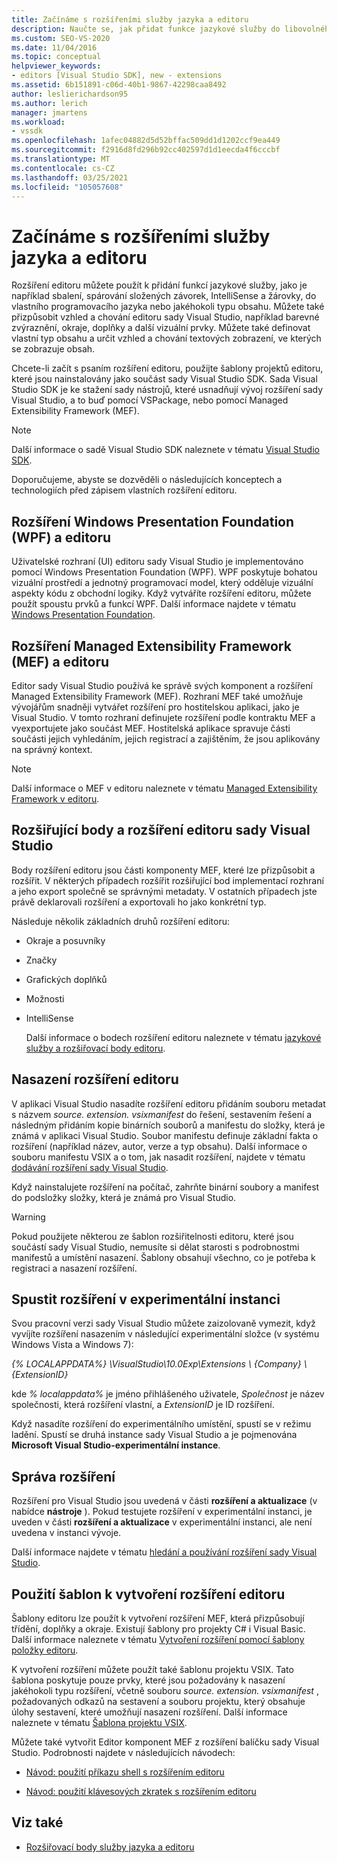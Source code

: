 ```yaml
---
title: Začínáme s rozšířeními služby jazyka a editoru
description: Naučte se, jak přidat funkce jazykové služby do libovolného typu obsahu a přizpůsobit vzhled a chování editoru sady Visual Studio.
ms.custom: SEO-VS-2020
ms.date: 11/04/2016
ms.topic: conceptual
helpviewer_keywords:
- editors [Visual Studio SDK], new - extensions
ms.assetid: 6b151891-c06d-40b1-9867-42298caa8492
author: leslierichardson95
ms.author: lerich
manager: jmartens
ms.workload:
- vssdk
ms.openlocfilehash: 1afec04882d5d52bffac509dd1d1202ccf9ea449
ms.sourcegitcommit: f2916d8fd296b92cc402597d1d1eecda4f6cccbf
ms.translationtype: MT
ms.contentlocale: cs-CZ
ms.lasthandoff: 03/25/2021
ms.locfileid: "105057608"
---
```

# <a name="get-started-with-language-service-and-editor-extensions"></a>Začínáme s rozšířeními služby jazyka a editoru

Rozšíření editoru můžete použít k přidání funkcí jazykové služby, jako je například sbalení, spárování složených závorek, IntelliSense a žárovky, do vlastního programovacího jazyka nebo jakéhokoli typu obsahu. Můžete také přizpůsobit vzhled a chování editoru sady Visual Studio, například barevné zvýraznění, okraje, doplňky a další vizuální prvky. Můžete také definovat vlastní typ obsahu a určit vzhled a chování textových zobrazení, ve kterých se zobrazuje obsah.

 Chcete-li začít s psaním rozšíření editoru, použijte šablony projektů editoru, které jsou nainstalovány jako součást sady Visual Studio SDK. Sada Visual Studio SDK je ke stažení sady nástrojů, které usnadňují vývoj rozšíření sady Visual Studio, a to buď pomocí VSPackage, nebo pomocí Managed Extensibility Framework (MEF).

> [!NOTE]
> Další informace o sadě Visual Studio SDK naleznete v tématu [Visual Studio SDK](../extensibility/visual-studio-sdk.md).

 Doporučujeme, abyste se dozvěděli o následujících konceptech a technologiích před zápisem vlastních rozšíření editoru.

## <a name="the-windows-presentation-foundation-wpf-and-editor-extensions"></a>Rozšíření Windows Presentation Foundation (WPF) a editoru

 Uživatelské rozhraní (UI) editoru sady Visual Studio je implementováno pomocí Windows Presentation Foundation (WPF). WPF poskytuje bohatou vizuální prostředí a jednotný programovací model, který odděluje vizuální aspekty kódu z obchodní logiky. Když vytváříte rozšíření editoru, můžete použít spoustu prvků a funkcí WPF. Další informace najdete v tématu [Windows Presentation Foundation](/dotnet/framework/wpf/index).

## <a name="the-managed-extensibility-framework-mef-and-editor-extensions"></a>Rozšíření Managed Extensibility Framework (MEF) a editoru

 Editor sady Visual Studio používá ke správě svých komponent a rozšíření Managed Extensibility Framework (MEF). Rozhraní MEF také umožňuje vývojářům snadněji vytvářet rozšíření pro hostitelskou aplikaci, jako je Visual Studio. V tomto rozhraní definujete rozšíření podle kontraktu MEF a vyexportujete jako součást MEF. Hostitelská aplikace spravuje části součásti jejich vyhledáním, jejich registrací a zajištěním, že jsou aplikovány na správný kontext.

> [!NOTE]
> Další informace o MEF v editoru naleznete v tématu [Managed Extensibility Framework v editoru](../extensibility/managed-extensibility-framework-in-the-editor.md).

## <a name="visual-studio-editor-extension-points-and-extensions"></a>Rozšiřující body a rozšíření editoru sady Visual Studio

 Body rozšíření editoru jsou části komponenty MEF, které lze přizpůsobit a rozšířit. V některých případech rozšířit rozšiřující bod implementací rozhraní a jeho export společně se správnými metadaty. V ostatních případech jste právě deklarovali rozšíření a exportovali ho jako konkrétní typ.

 Následuje několik základních druhů rozšíření editoru:

- Okraje a posuvníky

- Značky

- Grafických doplňků

- Možnosti

- IntelliSense

  Další informace o bodech rozšíření editoru naleznete v tématu [jazykové služby a rozšiřovací body editoru](../extensibility/language-service-and-editor-extension-points.md).

## <a name="deploying-editor-extensions"></a>Nasazení rozšíření editoru

 V aplikaci Visual Studio nasadíte rozšíření editoru přidáním souboru metadat s názvem *source. extension. vsixmanifest* do řešení, sestavením řešení a následným přidáním kopie binárních souborů a manifestu do složky, která je známá v aplikaci Visual Studio. Soubor manifestu definuje základní fakta o rozšíření (například název, autor, verze a typ obsahu). Další informace o souboru manifestu VSIX a o tom, jak nasadit rozšíření, najdete v tématu [dodávání rozšíření sady Visual Studio](../extensibility/shipping-visual-studio-extensions.md).

 Když nainstalujete rozšíření na počítač, zahrňte binární soubory a manifest do podsložky složky, která je známá pro Visual Studio.

> [!WARNING]
> Pokud použijete některou ze šablon rozšiřitelnosti editoru, které jsou součástí sady Visual Studio, nemusíte si dělat starosti s podrobnostmi manifestů a umístění nasazení. Šablony obsahují všechno, co je potřeba k registraci a nasazení rozšíření.

## <a name="run-extensions-in-the-experimental-instance"></a>Spustit rozšíření v experimentální instanci

 Svou pracovní verzi sady Visual Studio můžete zaizolovaně vymezit, když vyvíjíte rozšíření nasazením v následující experimentální složce (v systému Windows Vista a Windows 7):

 *{% LOCALAPPDATA%} \VisualStudio\10.0Exp\Extensions \\ {Company} \\ {ExtensionID}*

 kde *% localappdata%* je jméno přihlášeného uživatele, *Společnost* je název společnosti, která rozšíření vlastní, a *ExtensionID* je ID rozšíření.

 Když nasadíte rozšíření do experimentálního umístění, spustí se v režimu ladění. Spustí se druhá instance sady Visual Studio a je pojmenována **Microsoft Visual Studio-experimentální instance**.

## <a name="manage-extensions"></a>Správa rozšíření

 Rozšíření pro Visual Studio jsou uvedená v části **rozšíření a aktualizace** (v nabídce **nástroje** ). Pokud testujete rozšíření v experimentální instanci, je uveden v části **rozšíření a aktualizace** v experimentální instanci, ale není uvedena v instanci vývoje.

 Další informace najdete v tématu [hledání a používání rozšíření sady Visual Studio](../ide/finding-and-using-visual-studio-extensions.md).

## <a name="use-templates-to-create-editor-extensions"></a>Použití šablon k vytvoření rozšíření editoru

 Šablony editoru lze použít k vytvoření rozšíření MEF, která přizpůsobují třídění, doplňky a okraje. Existují šablony pro projekty C# i Visual Basic. Další informace naleznete v tématu [Vytvoření rozšíření pomocí šablony položky editoru](../extensibility/creating-an-extension-with-an-editor-item-template.md).

 K vytvoření rozšíření můžete použít také šablonu projektu VSIX. Tato šablona poskytuje pouze prvky, které jsou požadovány k nasazení jakéhokoli typu rozšíření, včetně souboru *source. extension. vsixmanifest* , požadovaných odkazů na sestavení a souboru projektu, který obsahuje úlohy sestavení, které umožňují nasazení rozšíření. Další informace naleznete v tématu [Šablona projektu VSIX](../extensibility/vsix-project-template.md).

 Můžete také vytvořit Editor komponent MEF z rozšíření balíčku sady Visual Studio. Podrobnosti najdete v následujících návodech:

- [Návod: použití příkazu shell s rozšířením editoru](../extensibility/walkthrough-using-a-shell-command-with-an-editor-extension.md)

- [Návod: použití klávesových zkratek s rozšířením editoru](../extensibility/walkthrough-using-a-shortcut-key-with-an-editor-extension.md)

## <a name="see-also"></a>Viz také

- [Rozšiřovací body služby jazyka a editoru](../extensibility/language-service-and-editor-extension-points.md)
